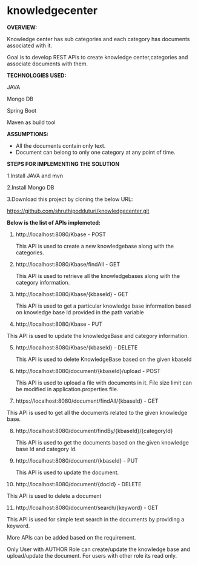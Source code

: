 # knowledgecenter

**OVERVIEW:**

Knowledge center has sub categories and each category has documents associated with it.

Goal is to develop REST APIs to create knowledge center,categories and associate documents with them.

**TECHNOLOGIES USED:**

JAVA

Mongo DB

Spring Boot

Maven as build tool


**ASSUMPTIONS:**

- All the documents contain only text.
- Document can belong to only one category at any point of time.


**STEPS FOR IMPLEMENTING THE SOLUTION**

1.Install JAVA and mvn

2.Install Mongo DB

3.Download this project by cloning the below URL:

https://github.com/shruthipodduturi/knowledgecenter.git


**Below is the list of APIs implemeted:**

1.  http://localhost:8080/Kbase  - POST
  
    This API is used to create a new knowledgebase along with the categories.
    
2.  http://localhost:8080/Kbase/findAll - GET

    This API is used to retrieve all the knowledgebases along with the category information.
    
3.  http://localhost:8080/Kbase/{kbaseId} - GET

    This API is used to get a particular knowledge base information based on knowledge base Id provided in the path variable
  
4.  http://localhost:8080/Kbase - PUT

  This API is used to update the knowledgeBase and category information.
  
5. http://localhost:8080/Kbase/{kbaseId} - DELETE

   This API is used to delete KnowledgeBase based on the given kbaseId
  
6.  http://localhost:8080/document/{kbaseId}/upload - POST

    This API is used to upload a file with documents in it. File size limit can be modified in application.properties file.
  
7.  https://localhost:8080/document/findAll/{kbaseId} - GET

   This API is used to get all the documents related to the given knowledge base.
  
8. http://localhost:8080/document/findBy/{kbaseId}/{categoryId}

   This API is used to get the documents based on the given knowledge base Id and category Id.
  
9. http://localhost:8080/document/{kbaseId} - PUT

   This API is used to update the document.
  
10. http://localhost:8080/document/{docId} - DELETE

   This API is used to delete a document
  
11. http://lcoalhost:8080/document/search/{keyword} - GET
 
  This API is used for simple text search in the documents by providing a keyword.
 
 
 
 More APIs can be added based on the requirement.
 
 Only User with AUTHOR Role can create/update the knowledge base and upload/update the document. For users with other role its read only.
 
 



 
 
 






